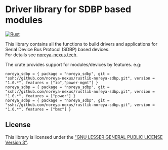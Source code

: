 # Driver library for SDBP based modules
[![Rust](https://github.com/noreya-nexus/rustlib-noreya-sdbp/actions/workflows/rust.yml/badge.svg?branch=master)](https://github.com/noreya-nexus/rustlib-noreya-sdbp/actions/workflows/rust.yml)

This library contains all the functions to build drivers and applications
for Serial Device Bus Protocol (SDBP) based devices.  
For details see [noreya-nexus.tech](https://noreya-nexus.tech/).

The crate provides support for modules/devices by features.
e.g: 
```
noreya_sdbp = { package = "noreya_sdbp", git = "ssh://github.com/noreya-nexus/rustlib-noreya-sdbp.git", version = "1.0.*", features = ["io","power-mgmt"] }
noreya_sdbp = { package = "noreya_sdbp", git = "ssh://github.com/noreya-nexus/rustlib-noreya-sdbp.git", version = "1.0.*", features = ["power"] }
noreya_sdbp = { package = "noreya_sdbp", git = "ssh://github.com/noreya-nexus/rustlib-noreya-sdbp.git", version = "1.0.*", features = ["bmc"] }
```

## License
This library is licensed under the ["GNU LESSER GENERAL PUBLIC LICENSE Version 3"](LICENSE).
